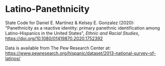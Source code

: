 # Latino-Panethnicity
State Code for Daniel E. Martínez & Kelsey E. Gonzalez (2020): "Panethnicity as a reactive identity: primary panethnic identification among Latino-Hispanics in the United States", _Ethnic and Racial Studies_, https://doi.org/10.1080/01419870.2020.1752392

Data is available from The Pew Research Center at: https://www.pewresearch.org/hispanic/dataset/2013-national-survey-of-latinos/
